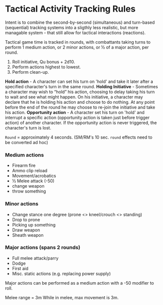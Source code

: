 # Tactical Activity Tracking Rules

Intent is to combine the second-by-second (simultaneous) and turn-based (sequential) tracking systems into a sligthly less realistic, but more managable system - that still allow for tactical interactions (reactions).

Tactical game time is tracked in rounds, with combattants taking turns to perform 1 medium action, or 2 minor actions, or ½ of a major action, per round.

1) Roll initiative, Qu bonus + 2d10.
2) Perform actions highest to lowest.
3) Perform clean-up.

**Hold action** - A character can set his turn on 'hold' and take it later after a specified character's turn in the same round.
**Holding Initiative** - Sometimes a character may wish to “hold” his action, choosing to delay taking his turn to wait and see what might happen. On his initiative, a character may declare that he is holding his action and choose to do nothing. At any point before the end of the round he may choose to re-join the initiative and take his action.
**Opportunity action** - A character set his turn on 'hold' and interrupt a specific action (opportunity action is taken just before trigger action) of another character. If the opportunity action is never triggered, the character's turn is lost.


`Round` = approximately 4 seconds.
(SM/RM's 10 sec. `round` effects need to be converted ad hoc)

### Medium actions
- Firearm fire
- Ammo clip reload
- Movement/acrobatics
- ½ Melee attack (-50)
- change weapon
- throw something

### Minor actions
- Change stance one degree (prone <> kneel/crouch <> standing)
- Drop to prone
- Picking up something
- Draw weapon
- Sheath weapon

### Major actions (spans 2 rounds)
- Full melee attack/parry
- Dodge
- First aid
- Misc. static actions (e.g. replacing power supply)

Major actions can be performed as a medium action with a -50 modifier to roll.

Melee range = 3m
While in melee, max movement is 3m.
